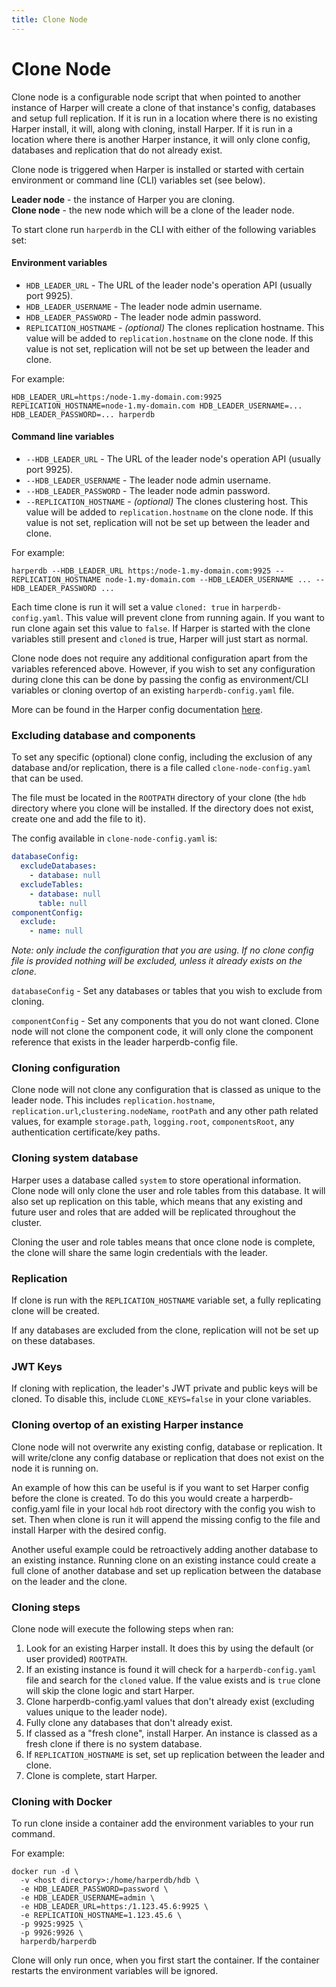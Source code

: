 ```yaml
---
title: Clone Node
---
```


# Clone Node

Clone node is a configurable node script that when pointed to another instance of Harper will create a clone of that
instance's config, databases and setup full replication. If it is run in a location where there is no existing Harper install,
it will, along with cloning, install Harper. If it is run in a location where there is another Harper instance, it will
only clone config, databases and replication that do not already exist.

Clone node is triggered when Harper is installed or started with certain environment or command line (CLI) variables set (see below).

**Leader node** - the instance of Harper you are cloning.\
**Clone node** - the new node which will be a clone of the leader node.

To start clone run `harperdb` in the CLI with either of the following variables set:

#### Environment variables

- `HDB_LEADER_URL` - The URL of the leader node's operation API (usually port 9925).
- `HDB_LEADER_USERNAME` - The leader node admin username.
- `HDB_LEADER_PASSWORD` - The leader node admin password.
- `REPLICATION_HOSTNAME` - _(optional)_ The clones replication hostname. This value will be added to `replication.hostname` on the clone node. If this value is not set, replication will not be set up between the leader and clone.

For example:

```
HDB_LEADER_URL=https:/node-1.my-domain.com:9925 REPLICATION_HOSTNAME=node-1.my-domain.com HDB_LEADER_USERNAME=... HDB_LEADER_PASSWORD=... harperdb
```

#### Command line variables

- `--HDB_LEADER_URL` - The URL of the leader node's operation API (usually port 9925).
- `--HDB_LEADER_USERNAME` - The leader node admin username.
- `--HDB_LEADER_PASSWORD` - The leader node admin password.
- `--REPLICATION_HOSTNAME` - _(optional)_ The clones clustering host. This value will be added to `replication.hostname` on the clone node. If this value is not set, replication will not be set up between the leader and clone.

For example:

```
harperdb --HDB_LEADER_URL https:/node-1.my-domain.com:9925 --REPLICATION_HOSTNAME node-1.my-domain.com --HDB_LEADER_USERNAME ... --HDB_LEADER_PASSWORD ...
```

Each time clone is run it will set a value `cloned: true` in `harperdb-config.yaml`. This value will prevent clone from
running again. If you want to run clone again set this value to `false`. If Harper is started with the clone variables
still present and `cloned` is true, Harper will just start as normal.

Clone node does not require any additional configuration apart from the variables referenced above.
However, if you wish to set any configuration during clone this can be done by passing the config as environment/CLI
variables or cloning overtop of an existing `harperdb-config.yaml` file.

More can be found in the Harper config documentation [here](../deployments/configuration).

### Excluding database and components

To set any specific (optional) clone config, including the exclusion of any database and/or replication, there is a file
called `clone-node-config.yaml` that can be used.

The file must be located in the `ROOTPATH` directory of your clone (the `hdb` directory where you clone will be installed.
If the directory does not exist, create one and add the file to it).

The config available in `clone-node-config.yaml` is:

```yaml
databaseConfig:
  excludeDatabases:
    - database: null
  excludeTables:
    - database: null
      table: null
componentConfig:
  exclude:
    - name: null
```

_Note: only include the configuration that you are using. If no clone config file is provided nothing will be excluded,
unless it already exists on the clone._

`databaseConfig` - Set any databases or tables that you wish to exclude from cloning.

`componentConfig` - Set any components that you do not want cloned. Clone node will not clone the component code,
it will only clone the component reference that exists in the leader harperdb-config file.

### Cloning configuration

Clone node will not clone any configuration that is classed as unique to the leader node. This includes `replication.hostname`, `replication.url`,`clustering.nodeName`,
`rootPath` and any other path related values, for example `storage.path`, `logging.root`, `componentsRoot`,
any authentication certificate/key paths.

### Cloning system database

Harper uses a database called `system` to store operational information. Clone node will only clone the user and role
tables from this database. It will also set up replication on this table, which means that any existing and future user and roles
that are added will be replicated throughout the cluster.

Cloning the user and role tables means that once clone node is complete, the clone will share the same login credentials with
the leader.

### Replication

If clone is run with the `REPLICATION_HOSTNAME` variable set, a fully replicating clone will be created.

If any databases are excluded from the clone, replication will not be set up on these databases.

### JWT Keys

If cloning with replication, the leader's JWT private and public keys will be cloned. To disable this, include `CLONE_KEYS=false` in your clone variables.

### Cloning overtop of an existing Harper instance

Clone node will not overwrite any existing config, database or replication. It will write/clone any config database or replication
that does not exist on the node it is running on.

An example of how this can be useful is if you want to set Harper config before the clone is created. To do this you
would create a harperdb-config.yaml file in your local `hdb` root directory with the config you wish to set. Then
when clone is run it will append the missing config to the file and install Harper with the desired config.

Another useful example could be retroactively adding another database to an existing instance. Running clone on
an existing instance could create a full clone of another database and set up replication between the database on the
leader and the clone.

### Cloning steps

Clone node will execute the following steps when ran:

1. Look for an existing Harper install. It does this by using the default (or user provided) `ROOTPATH`.
1. If an existing instance is found it will check for a `harperdb-config.yaml` file and search for the `cloned` value. If the value exists and is `true` clone will skip the clone logic and start Harper.
1. Clone harperdb-config.yaml values that don't already exist (excluding values unique to the leader node).
1. Fully clone any databases that don't already exist.
1. If classed as a "fresh clone", install Harper. An instance is classed as a fresh clone if there is no system database.
1. If `REPLICATION_HOSTNAME` is set, set up replication between the leader and clone.
1. Clone is complete, start Harper.

### Cloning with Docker

To run clone inside a container add the environment variables to your run command.

For example:

```
docker run -d \
  -v <host directory>:/home/harperdb/hdb \
  -e HDB_LEADER_PASSWORD=password \
  -e HDB_LEADER_USERNAME=admin \
  -e HDB_LEADER_URL=https:/1.123.45.6:9925 \
  -e REPLICATION_HOSTNAME=1.123.45.6 \
  -p 9925:9925 \
  -p 9926:9926 \
  harperdb/harperdb
```

Clone will only run once, when you first start the container. If the container restarts the environment variables will be ignored.
